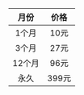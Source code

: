 
|   月份   |   价格   |
|:---:|:---:|
|  1个月  |  10元  |
|  3个月  |  27元  |
| 12个月 | 96元 |
|  永久  |  399元  |

